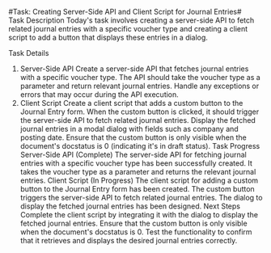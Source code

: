 #Task: Creating Server-Side API and Client Script for Journal Entries#</br>
Task Description
Today's task involves creating a server-side API to fetch related journal entries with a specific voucher type and creating a client script to add a button that displays these entries in a dialog.

Task Details
1. Server-Side API
Create a server-side API that fetches journal entries with a specific voucher type. The API should take the voucher type as a parameter and return relevant journal entries.
Handle any exceptions or errors that may occur during the API execution.
2. Client Script
Create a client script that adds a custom button to the Journal Entry form.
When the custom button is clicked, it should trigger the server-side API to fetch related journal entries.
Display the fetched journal entries in a modal dialog with fields such as company and posting date.
Ensure that the custom button is only visible when the document's docstatus is 0 (indicating it's in draft status).
Task Progress
Server-Side API (Complete)
The server-side API for fetching journal entries with a specific voucher type has been successfully created. It takes the voucher type as a parameter and returns the relevant journal entries.
Client Script (In Progress)
The client script for adding a custom button to the Journal Entry form has been created.
The custom button triggers the server-side API to fetch related journal entries.
The dialog to display the fetched journal entries has been designed.
Next Steps
Complete the client script by integrating it with the dialog to display the fetched journal entries.
Ensure that the custom button is only visible when the document's docstatus is 0.
Test the functionality to confirm that it retrieves and displays the desired journal entries correctly.
